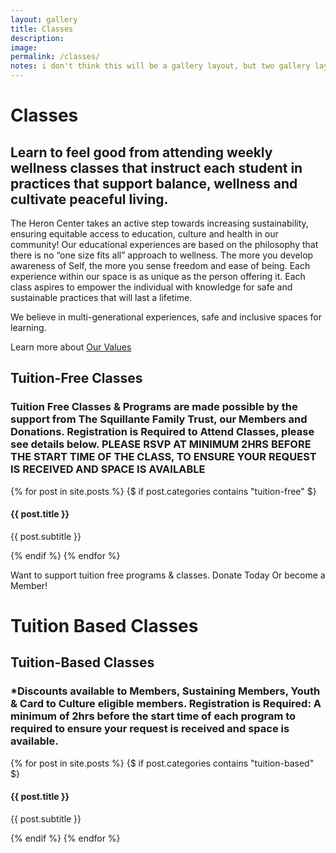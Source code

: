 ```yaml
---
layout: gallery
title: Classes
description: 
image: 
permalink: /classes/
notes: i don't think this will be a gallery layout, but two gallery layouts with a drop down, perhaps?
---
```

# Classes

## Learn to feel good from attending weekly wellness classes that instruct each student in practices that support balance, wellness and cultivate peaceful living. 

The Heron Center takes an active step towards increasing sustainability, ensuring equitable access to education, culture and health in our community! Our educational experiences are based on the philosophy that there is no “one size fits all” approach to wellness. The more you develop awareness of Self, the more you sense freedom and ease of being. Each experience within our space is as unique as the person offering it. Each class aspires to empower the individual with knowledge for safe and sustainable practices that will last a lifetime.

We believe in multi-generational experiences, safe and inclusive spaces for learning.

Learn more about [Our Values]()

 <section id="portfolio" class="bg-light-gray">
        <div class="container">
            <div class="row">
                <div class="col-lg-12 text-center">
                    <h2 class="section-heading">Tuition-Free Classes</h2>
                    <h3 class="section-subheading text-muted">Tuition Free Classes & Programs are made possible by the support from The Squillante Family Trust, our Members and Donations.  Registration is Required to Attend Classes, please see details below. PLEASE RSVP AT MINIMUM 2HRS BEFORE THE START TIME OF THE CLASS, TO ENSURE YOUR REQUEST IS RECEIVED AND SPACE IS AVAILABLE</h3>
                </div>
            </div>
            <div class="row">
            {% for post in site.posts %}
            {$ if post.categories contains "tuition-free" $}
                <div class="col-md-4 col-sm-6 portfolio-item">
                    <a href="#portfolioModal{{ post.modal-id }}" class="portfolio-link" data-toggle="modal">
                        <div class="portfolio-hover">
                            <div class="portfolio-hover-content">
                                <i class="fa fa-plus fa-3x"></i>
                            </div>
                        </div>
                        <img src="img/portfolio/{{ post.thumbnail }}" class="img-responsive img-centered" alt="">
                    </a>
                    <div class="portfolio-caption">
                        <h4>{{ post.title }}</h4>
                        <p class="text-muted">{{ post.subtitle }}</p>
                    </div>
                </div>
                {% endif %}
            {% endfor %}
            </div>
        </div>
    </section>

Want to support tuition free programs & classes.
Donate Today
Or become a Member! 

# Tuition Based Classes

 <section id="portfolio" class="bg-light-gray">
        <div class="container">
            <div class="row">
                <div class="col-lg-12 text-center">
                    <h2 class="section-heading">Tuition-Based Classes</h2>
                    <h3 class="section-subheading text-muted">*Discounts available to Members, Sustaining Members, Youth & Card to Culture eligible members. Registration is Required: A minimum of 2hrs before the start time of each program to required to ensure your request is received and space is available.</h3>
                </div>
            </div>
            <div class="row">
            {% for post in site.posts %}
            {$ if post.categories contains "tuition-based" $}
                <div class="col-md-4 col-sm-6 portfolio-item">
                    <a href="#portfolioModal{{ post.modal-id }}" class="portfolio-link" data-toggle="modal">
                        <div class="portfolio-hover">
                            <div class="portfolio-hover-content">
                                <i class="fa fa-plus fa-3x"></i>
                            </div>
                        </div>
                        <img src="img/portfolio/{{ post.thumbnail }}" class="img-responsive img-centered" alt="">
                    </a>
                    <div class="portfolio-caption">
                        <h4>{{ post.title }}</h4>
                        <p class="text-muted">{{ post.subtitle }}</p>
                    </div>
                </div>
                {% endif %}
            {% endfor %}
            </div>
        </div>
    </section>






